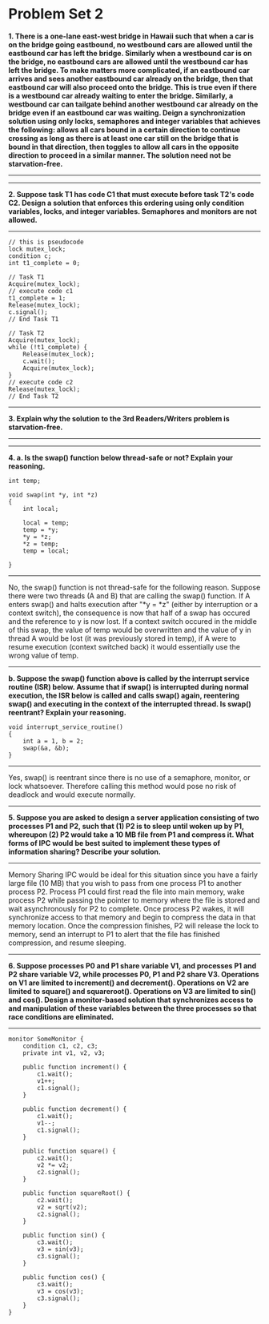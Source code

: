Problem Set 2
=============
**1. There is a one-lane east-west bridge in Hawaii such that when a car is on the bridge going eastbound, no westbound cars are allowed until the eastbound car has left the bridge.  Similarly when a westbound car is on the bridge, no eastbound cars are allowed until the westbound car has left the bridge.  To make matters more complicated, if an eastbound car arrives and sees another eastbound car already on the bridge, then that eastbound car will also proceed onto the bridge.  This is true even if there is a westbound car already waiting to enter the bridge.  Similarly, a westbound car can tailgate behind another westbound car already on the bridge even if an eastbound car was waiting.   Deign a synchronization solution using only locks, semaphores and integer variables that achieves the following: allows all cars bound in a certain direction to continue crossing as long as there is at least one car still on the bridge that is bound in that direction, then toggles to allow all cars in the opposite direction to proceed in a similar manner.  The solution need not be starvation-free.**

---

---
**2. Suppose task T1 has code C1 that must execute before task T2's code C2.  Design a solution that enforces this ordering using only condition variables, locks, and integer variables.  Semaphores and monitors are not allowed.**

---
```
// this is pseudocode
lock mutex_lock;
condition c;
int t1_complete = 0;

// Task T1
Acquire(mutex_lock);
// execute code c1
t1_complete = 1;
Release(mutex_lock);
c.signal();
// End Task T1

// Task T2
Acquire(mutex_lock);
while (!t1_complete) {
	Release(mutex_lock);
	c.wait();
	Acquire(mutex_lock);
}
// execute code c2
Release(mutex_lock);
// End Task T2

```

---
**3. Explain why the solution to the 3rd Readers/Writers problem is starvation-free.**

---

---
**4. a. Is the swap() function below thread-safe or not?  Explain your reasoning.**

```
int temp;
 
void swap(int *y, int *z)
{
    int local;
 
    local = temp;
    temp = *y;
    *y = *z;
    *z = temp;
    temp = local;

}
```

---
No, the swap() function is not thread-safe for the following reason. Suppose there were two threads (A and B) that are calling the swap() function. If A enters swap() and halts execution after "*y = *z" (either by interruption or a context switch), the consequence is now that half of a swap has occured and the reference to y is now lost. If a context switch occured in the middle of this swap, the value of temp would be overwritten and the value of y in thread A would be lost (it was previously stored in temp), if A were to resume execution (context switched back) it would essentially use the wrong value of temp.

---
**b. Suppose the swap() function above is called by the interrupt service routine (ISR) below.  Assume that if swap() is interrupted during normal execution, the ISR below is called and calls swap() again, reentering swap() and executing in the context of the interrupted thread.  Is swap() reentrant?  Explain your reasoning.**

```
void interrupt_service_routine()
{
    int a = 1, b = 2;
    swap(&a, &b);
}
```

---
Yes, swap() is reentrant since there is no use of a semaphore, monitor, or lock whatsoever. Therefore calling this method would pose no risk of deadlock and would execute normally.

---
**5. Suppose you are asked to design a server application consisting of two processes P1 and P2, such that (1) P2 is to sleep until woken up by P1, whereupon (2) P2 would take a 10 MB file from P1 and compress it. What forms of IPC would be best suited to implement these types of information sharing? Describe your solution.**

---
Memory Sharing IPC would be ideal for this situation since you have a fairly large file (10 MB) that you wish to pass from one process P1 to another process P2. Process P1 could first read the file into main memory, wake process P2 while passing the pointer to memory where the file is stored and wait asynchronously for P2 to complete. Once process P2 wakes, it will synchronize access to that memory and begin to compress the data in that memory location. Once the compression finishes, P2 will release the lock to memory, send an interrupt to P1 to alert that the file has finished compression, and resume sleeping.

---
**6. Suppose processes P0 and P1 share variable V1, and processes P1 and P2 share variable V2, while processes P0, P1 and P2 share V3.  Operations on V1 are limited to increment() and decrement().  Operations on V2 are limited to square() and squareroot().  Operations on V3 are limited to sin() and cos().  Design a monitor-based solution that synchronizes access to and manipulation of these variables between the three processes so that race conditions are eliminated.**

---
```
monitor SomeMonitor {
	condition c1, c2, c3;
	private int v1, v2, v3;

	public function increment() {
		c1.wait();
		v1++;
		c1.signal();
	}

	public function decrement() {
		c1.wait();
		v1--;
		c1.signal();
	}

	public function square() {
		c2.wait();
		v2 *= v2;
		c2.signal();
	}

	public function squareRoot() {
		c2.wait();
		v2 = sqrt(v2);
		c2.signal();
	}

	public function sin() {
		c3.wait();
		v3 = sin(v3);
		c3.signal();
	}

	public function cos() {
		c3.wait();
		v3 = cos(v3);
		c3.signal();
	}
}
```
